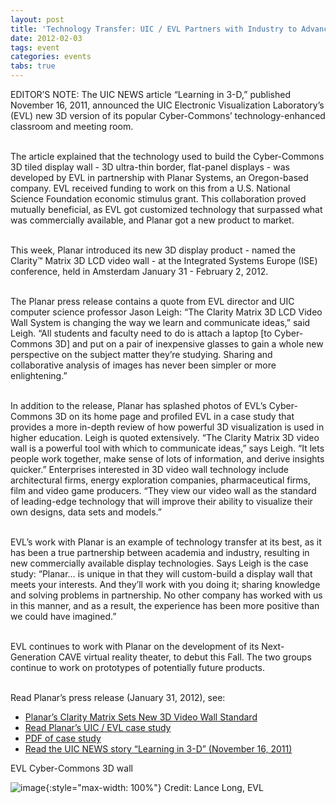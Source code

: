 ```yaml
---
layout: post
title: 'Technology Transfer: UIC / EVL Partners with Industry to Advance 3D Visualization Display Technology'
date: 2012-02-03
tags: event
categories: events
tabs: true
---
```


EDITOR&rsquo;S NOTE: The UIC NEWS article &ldquo;Learning in 3-D,&rdquo; published November 16, 2011, announced the UIC Electronic Visualization Laboratory&rsquo;s (EVL) new 3D version of its popular Cyber-Commons&rsquo; technology-enhanced classroom and meeting room.<br><br>

The article explained that the technology used to build the Cyber-Commons 3D tiled display wall - 3D ultra-thin border, flat-panel displays - was developed by EVL in partnership with Planar Systems, an Oregon-based company. EVL received funding to work on this from a U.S. National Science Foundation economic stimulus grant. This collaboration proved mutually beneficial, as EVL got customized technology that surpassed what was commercially available, and Planar got a new product to market.<br><br>

This week, Planar introduced its new 3D display product - named the Clarity&trade; Matrix 3D LCD video wall - at the Integrated Systems Europe (ISE) conference, held in Amsterdam January 31 - February 2, 2012.<br><br>

The Planar press release contains a quote from EVL director and UIC computer science professor Jason Leigh: &ldquo;The Clarity Matrix 3D LCD Video Wall System is changing the way we learn and communicate ideas,&rdquo; said Leigh. &ldquo;All students and faculty need to do is attach a laptop [to Cyber-Commons 3D] and put on a pair of inexpensive glasses to gain a whole new perspective on the subject matter they&rsquo;re studying. Sharing and collaborative analysis of images has never been simpler or more enlightening.&rdquo;<br><br>

In addition to the release, Planar has splashed photos of EVL&rsquo;s Cyber-Commons 3D on its home page and profiled EVL in a case study that provides a more in-depth review of how powerful 3D visualization is used in higher education. Leigh is quoted extensively. &ldquo;The Clarity Matrix 3D video wall is a powerful tool with which to communicate ideas,&rdquo; says Leigh. &ldquo;It lets people work together, make sense of lots of information, and derive insights quicker.&rdquo; Enterprises interested in 3D video wall technology include architectural firms, energy exploration companies, pharmaceutical firms, film and video game producers. &ldquo;They view our video wall as the standard of leading-edge technology that will improve their ability to visualize their own designs, data sets and models.&rdquo;<br><br>

EVL&rsquo;s work with Planar is an example of technology transfer at its best, as it has been a true partnership between academia and industry, resulting in new commercially available display technologies. Says Leigh is the case study: &ldquo;Planar&hellip; is unique in that they will custom-build a display wall that meets your interests. And they&rsquo;ll work with you doing it; sharing knowledge and solving problems in partnership. No other company has worked with us in this manner, and as a result, the experience has been more positive than we could have imagined.&rdquo;<br><br>

EVL continues to work with Planar on the development of its Next-Generation CAVE virtual reality theater, to debut this Fall. The two groups continue to work on prototypes of potentially future products.<br><br>

Read Planar&rsquo;s press release (January 31, 2012), see:<br>
<ul>
<li><a href="http://www.planarcontrolroom.com/AnnouncementRetrieve.aspx?ID=83015">Planar&rsquo;s Clarity Matrix Sets New 3D Video Wall Standard</a></li>
<li><a href="http://www.planarcontrolroom.com/lcd-displays/clarity-matrix/3D">Read Planar&rsquo;s UIC / EVL case study</a></li>
<li><a href="http://www.planarcontrolroom.com/LiteratureRetrieve.aspx?ID=99249">PDF of case study</a></li>
<li><a href="http://www.uic.edu/htbin/cgiwrap/bin/uicnews/articledetail.cgi?id=15876">Read the UIC NEWS story &ldquo;Learning in 3-D&rdquo; (November 16, 2011)</a></li>
</ul>
EVL Cyber-Commons 3D wall

![image](https://www.evl.uic.edu/output/originals/planar-evl-small.jpg-srcw.jpg){:style="max-width: 100%"}
Credit: Lance Long, EVL

